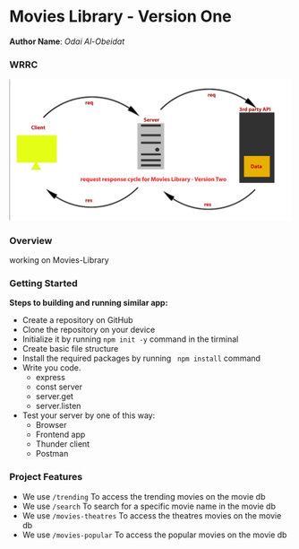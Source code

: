 # Movies Library -  Version One

**Author Name**: *Odai Al-Obeidat*

### WRRC
![Movies Library -WRRC](./Movie%20Data/3rd%20party.jpg)



### Overview
working on Movies-Library 

### Getting Started
**Steps to building and running similar app:**

- Create a repository on GitHub
- Clone the repository on your device
- Initialize it by running ```npm init -y``` command in the tirminal 
- Create basic file structure
- Install the required packages by running ```  npm install ``` command
- Write you code.
    - express
    - const server
    - server.get
    - server.listen
- Test your server by one of this way:
    - Browser
    - Frontend app
    - Thunder client
    - Postman
  

### Project Features

- We use ```/trending``` To access the trending movies on the movie db 
- We use ```/search``` To search for a specific movie name in the movie db
-  We use ```/movies-theatres``` To access the theatres movies on the movie db 
-  We use ```/movies-popular``` To access the popular movies on the movie db 
